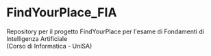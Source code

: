 # FindYourPlace_FIA
Repository per il progetto FindYourPlace per l'esame di Fondamenti di Intelligenza Artificiale
<br>(Corso di Informatica - UniSA)
